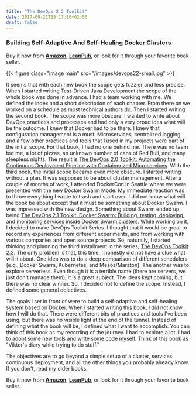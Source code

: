 ```yaml
---
title: "The DevOps 2.2 Toolkit"
date: 2017-09-21T15:17:10+02:00
draft: false
---
```


### Building Self-Adaptive And Self-Healing Docker Clusters

Buy it now from **[Amazon](http://amzn.to/2yBPWDC)**, **[LeanPub](https://leanpub.com/the-devops-2-2-toolkit)**, or look for it through your favorite book seller.

{{< figure class="image main" src="/images/devops22-small.jpg" >}}

It seems that with each new book the scope gets fuzzier and less precise. When I started writing Test-Driven Java Development the scope of the whole book was done in advance. I had a team working with me. We defined the index and a short description of each chapter. From there on we worked on a schedule as most technical authors do. Then I started writing the second book. The scope was more obscure. I wanted to write about DevOps practices and processes and had only a very broad idea what will be the outcome. I knew that Docker had to be there. I knew that configuration management is a must. Microservices, centralized logging, and a few other practices and tools that I used in my projects were part of the initial scope. For that book, I had no one behind me. There was no team but me, a lot of pizzas, an unknown number of cans of Red Bull, and many sleepless nights. The result is [The DevOps 2.0 Toolkit: Automating the Continuous Deployment Pipeline with Containerized Microservices](https://leanpub.com/the-devops-2-toolkit). With the third book, the initial scope became even more obscure. I started writing without a plan. It was supposed to be about cluster management. After a couple of months of work, I attended DockerCon in Seattle where we were presented with the new Docker Swarm Mode. My immediate reaction was to throw everything I wrote to trash and start over. I did not know what will the book be about except that it must be something about Docker Swarm. I was impressed with the new design. Something about Swarm ended up being [The DevOps 2.1 Toolkit: Docker Swarm: Building, testing, deploying, and monitoring services inside Docker Swarm clusters](https://leanpub.com/the-devops-2-1-toolkit). While working on it, I decided to make DevOps Toolkit Series. I thought that it would be great to record my experiences from different experiments, and from working with various companies and open source projects. So, naturally, I started thinking and planning the third installment in the series; [The DevOps Toolkit 2.2](https://leanpub.com/the-devops-2-2-toolkit). The only problem is that, this time, I honestly did not have a clue what will it about. One idea was to do a deep comparison of different schedulers (e.g., Docker Swarm, Kubernetes, and Mesos/Maraton). The another was to explore serverless. Even though it is a terrible name (there are servers, we just don't manage them), it is a great subject. The ideas kept coming, but there was no clear winner. So, I decided not to define the scope. Instead, I defined some general objectives.

The goals I set in front of were to build a self-adaptive and self-healing system based on Docker. When I started writing this book, I did not know how I will do that. There were different bits of practices and tools I've been using, but there was no visible light at the end of the tunnel. Instead of defining what the book will be, I defined what I want to accomplish. You can think of this book as my recording of the journey. I had to explore a lot. I had to adopt some new tools and write some code myself. Think of this book as "Viktor's diary while trying to do stuff."

The objectives are to go beyond a simple setup of a cluster, services, continuous deployment, and all the other things you probably already know. If you don't, read my older books.

Buy it now from **[Amazon](http://amzn.to/2yBPWDC)**, **[LeanPub](https://leanpub.com/the-devops-2-2-toolkit)**, or look for it through your favorite book seller.
